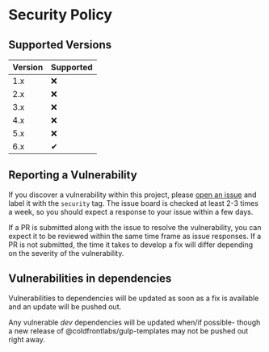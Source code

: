 # Security Policy

## Supported Versions

| Version | Supported |
| ------- | --------- |
| 1.x     | :x:       |
| 2.x     | :x:       |
| 3.x     | :x:       |
| 4.x     | :x:       |
| 5.x     | :x:       |
| 6.x     | ✔         |

## Reporting a Vulnerability

If you discover a vulnerability within this project, please [open an issue](https://github.com/coldfrontlabs/gulp-templates/issues/new) and label it with the `security` tag. The issue board is checked at least 2-3 times a week, so you should expect a response to your issue within a few days.

If a PR is submitted along with the issue to resolve the vulnerability, you can expect it to be reviewed within the same time frame as issue responses. If a PR is not submitted, the time it takes to develop a fix will differ depending on the severity of the vulnerability.

## Vulnerabilities in dependencies

Vulnerabilities to dependencies will be updated as soon as a fix is available and an update will be pushed out.

Any vulnerable _dev_ dependencies will be updated when/if possible- though a new release of @coldfrontlabs/gulp-templates may not be pushed out right away.
